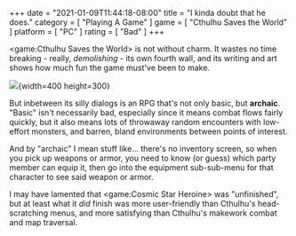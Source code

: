 +++
date = "2021-01-09T11:44:18-08:00"
title = "I kinda doubt that he does."
category = [ "Playing A Game" ]
game = [ "Cthulhu Saves the World" ]
platform = [ "PC" ]
rating = [ "Bad" ]
+++

<game:Cthulhu Saves the World> is not without charm.  It wastes no time breaking - really, <i>demolishing</i> - its own fourth wall, and its writing and art shows how much fun the game must've been to make.

![]($SiteBaseURL$cthulhusavestheworld.jpg){width=400 height=300}

But inbetween its silly dialogs is an RPG that's not only basic, but <b>archaic</b>.  "Basic" isn't necessarily bad, especially since it means combat flows fairly quickly, but it also means lots of throwaway random encounters with low-effort monsters, and barren, bland environments between points of interest.

And by "archaic" I mean stuff like... there's no inventory screen, so when you pick up weapons or armor, you need to know (or guess) which party member can equip it, then go into the equipment sub-sub-menu for that character to see said weapon or armor.

I may have lamented that <game:Cosmic Star Heroine> was "unfinished", but at least what it <i>did</i> finish was more user-friendly than Cthulhu's head-scratching menus, and more satisfying than Cthulhu's makework combat and map traversal.

